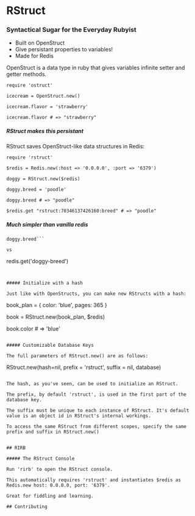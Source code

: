 
# RStruct
### Syntactical Sugar for the Everyday Rubyist

* Built on OpenStruct
* Give persistant properties to variables!
* Made for Redis

OpenStruct is a data type in ruby that gives variables infinite setter and getter methods. 

```
require 'ostruct'

icecream = OpenStruct.new()

icecream.flavor = 'strawberry'

icecream.flavor # => "strawberry"

```

##### RStruct makes this persistant

RStruct saves OpenStruct-like data structures in Redis:

```
require 'rstruct'

$redis = Redis.new(:host => '0.0.0.0', :port => '6379')

doggy = RStruct.new($redis)

doggy.breed = 'poodle'

doggy.breed # => "poodle"

$redis.get "rstruct:70346137426160:breed" # => "poodle"

```

##### Much simpler than vanilla redis

```
doggy.breed```

vs

```
redis.get('doggy-breed')
```


##### Initialize with a hash

Just like with OpenStructs, you can make new RStructs with a hash:

```	
book_plan = { color: 'blue', pages: 365 }

book = RStruct.new(book_plan, $redis)

book.color # => 'blue'

```

##### Customizable Database Keys

The full parameters of RStruct.new() are as follows: 

```
RStruct.new(hash=nil, prefix = 'rstruct', suffix = nil, database)
```

The hash, as you've seen, can be used to initialize an RStruct.

The prefix, by default 'rstruct', is used in the first part of the database key. 

The suffix must be unique to each instance of RStruct. It's default value is an object id in RStruct's internal workings. 

To access the same RStruct from different scopes, specify the same prefix and suffix in RStruct.new()


## RIRB

##### The RStruct Console

Run 'rirb' to open the RStruct console. 

This automatically requires 'rstruct' and instantiates $redis as Redis.new host: 0.0.0.0, port: '6379'.

Great for fiddling and learning.

## Contributing